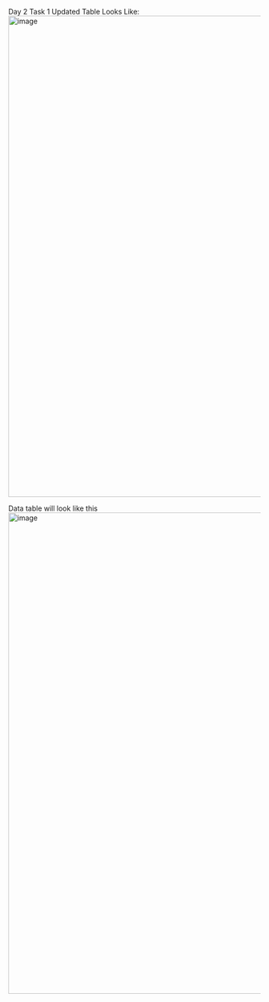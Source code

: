 Day 2 Task 1 Updated Table Looks Like: 
<img width="959" alt="image" src="https://github.com/gulhassaan/DataTable-PF-s/assets/95604753/844af668-3d49-4300-92d4-079738080f2c">


Data table will look like this
<img width="959" alt="image" src="https://github.com/gulhassaan/DataTable/assets/95604753/59c6d5a8-f038-4dc0-a852-506a8f4bd1bb">
